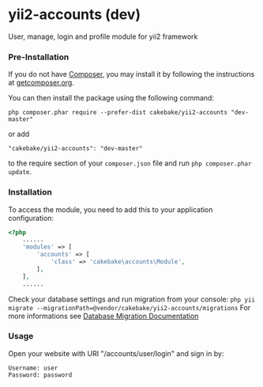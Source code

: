 yii2-accounts (dev)
============

User, manage, login and profile module for yii2 framework

### Pre-Installation
If you do not have [Composer](http://getcomposer.org/), you may install it by following the instructions
at [getcomposer.org](http://getcomposer.org/doc/00-intro.md#installation-nix).

You can then install the package using the following command:
~~~
php composer.phar require --prefer-dist cakebake/yii2-accounts "dev-master"
~~~

or add
~~~
"cakebake/yii2-accounts": "dev-master"
~~~
to the require section of your ```composer.json``` file and run ```php composer.phar update```.

### Installation
To access the module, you need to add this to your application configuration:

```php
<?php
    ......
    'modules' => [
        'accounts' => [
            'class' => 'cakebake\accounts\Module',
        ],
    ],
    ......
```

Check your database settings and run migration from your console:
```php yii migrate --migrationPath=@vendor/cakebake/yii2-accounts/migrations```
For more informations see [Database Migration Documentation](http://www.yiiframework.com/doc-2.0/guide-console-migrate.html#applying-migrations)

### Usage

Open your website with URI "/accounts/user/login" and sign in by:
~~~
Username: user
Password: password
~~~